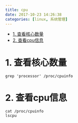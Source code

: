```yaml
---
title: cpu
date: 2017-10-23 14:26:38
categories: [linux, 系统管理]
---
```

<!-- TOC -->

- [1. 查看核心数量](#1-%E6%9F%A5%E7%9C%8B%E6%A0%B8%E5%BF%83%E6%95%B0%E9%87%8F)
- [2. 查看cpu信息](#2-%E6%9F%A5%E7%9C%8Bcpu%E4%BF%A1%E6%81%AF)

<!-- /TOC -->

# 1. 查看核心数量
```
grep 'processor' /proc/cpuinfo
```

# 2. 查看cpu信息
```
cat /proc/cpuinfo
lscpu
```